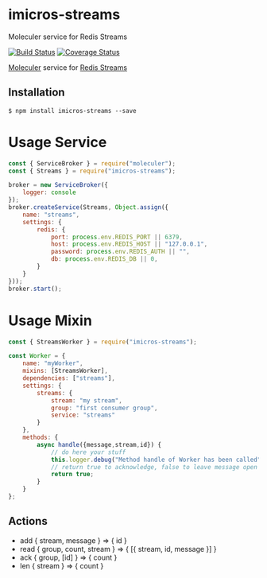 # imicros-streams
Moleculer service for Redis Streams

[![Build Status](https://travis-ci.org/al66/imicros-streams.svg?branch=master)](https://travis-ci.org/al66/imicros-streams)
[![Coverage Status](https://coveralls.io/repos/github/al66/imicros-streams/badge.svg?branch=master)](https://coveralls.io/github/al66/imicros-streams?branch=master)

[Moleculer](https://github.com/moleculerjs/moleculer) service for [Redis Streams](https://redis.io/topics/streams-intro)

## Installation
```
$ npm install imicros-streams --save
```
# Usage Service
```js
const { ServiceBroker } = require("moleculer");
const { Streams } = require("imicros-streams");

broker = new ServiceBroker({
    logger: console
});
broker.createService(Streams, Object.assign({ 
    name: "streams",
    settings: { 
        redis: {
            port: process.env.REDIS_PORT || 6379,
            host: process.env.REDIS_HOST || "127.0.0.1",
            password: process.env.REDIS_AUTH || "",
            db: process.env.REDIS_DB || 0,
        }
    }
}));
broker.start();
```
# Usage Mixin
```js
const { StreamsWorker } = require("imicros-streams");

const Worker = {
    name: "myWorker",
    mixins: [StreamsWorker],
    dependencies: ["streams"],
    settings: {
        streams: {
            stream: "my stream",
            group: "first consumer group",
            service: "streams"
        }
    },
    methods: {
        async handle({message,stream,id}) {
            // do here your stuff
            this.logger.debug("Method handle of Worker has been called", { message: message, stream: stream, id:id });
            // return true to acknowledge, false to leave message open
            return true;
        }
    }
};

```
## Actions
- add { stream, message } => { id }  
- read { group, count, stream } => { [{ stream, id, message }] }  
- ack { group, [id] } => { count }
- len { stream } => { count }
